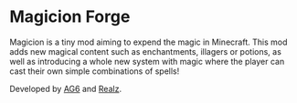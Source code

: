 # Magicion Forge

Magicion is a tiny mod aiming to expend the magic in Minecraft.
This mod adds new magical content such as enchantments, illagers or potions, as well as introducing a whole new system with magic where the player can cast their own simple combinations of spells!

Developed by [AG6]("https://github.com/wideAG6") and [Realz](https://github.com/KingRealzYT).
